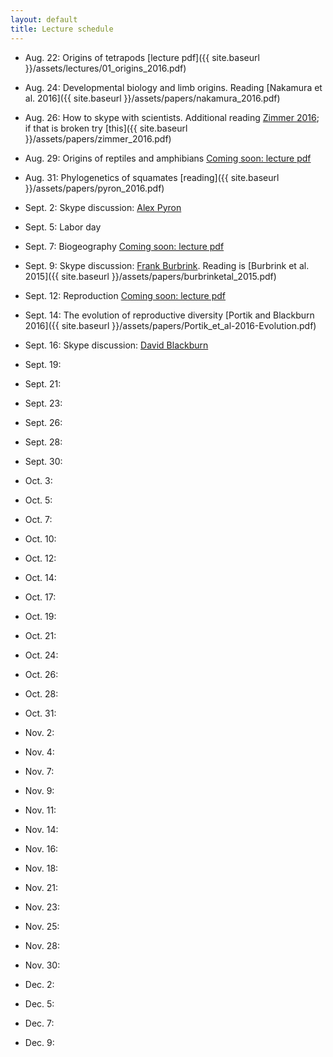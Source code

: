 ```yaml
---
layout: default
title: Lecture schedule
---
```


- Aug. 22: Origins of tetrapods [lecture pdf]({{ site.baseurl }}/assets/lectures/01_origins_2016.pdf)
- Aug. 24: Developmental biology and limb origins. Reading [Nakamura et al. 2016]({{ site.baseurl }}/assets/papers/nakamura_2016.pdf)
- Aug. 26: How to skype with scientists. Additional reading [Zimmer 2016](http://www.nytimes.com/2016/08/18/science/from-fins-into-hands-scientists-discover-a-deep-evolutionary-link.html); if that is broken try [this]({{ site.baseurl }}/assets/papers/zimmer_2016.pdf)

- Aug. 29: Origins of reptiles and amphibians [Coming soon: lecture pdf]()
- Aug. 31: Phylogenetics of squamates [reading]({{ site.baseurl }}/assets/papers/pyron_2016.pdf)
- Sept. 2: Skype discussion: [Alex Pyron](http://www.colubroid.org/)

- Sept. 5: Labor day
- Sept. 7: Biogeography [Coming soon: lecture pdf]()
- Sept. 9: Skype discussion: [Frank Burbrink](http://www.amnh.org/our-research/staff-directory/frank-t.-burbrink/). Reading is [Burbrink et al. 2015]({{ site.baseurl }}/assets/papers/burbrinketal_2015.pdf)

- Sept. 12: Reproduction [Coming soon: lecture pdf]()
- Sept. 14: The evolution of reproductive diversity [Portik and Blackburn 2016]({{ site.baseurl }}/assets/papers/Portik_et_al-2016-Evolution.pdf)
- Sept. 16: Skype discussion: [David Blackburn](http://www.blackburnlab.org/)

- Sept. 19:
- Sept. 21:
- Sept. 23:

- Sept. 26:
- Sept. 28:
- Sept. 30:

- Oct. 3:
- Oct. 5:
- Oct. 7:

- Oct. 10:
- Oct. 12:
- Oct. 14:

- Oct. 17:
- Oct. 19:
- Oct. 21:

- Oct. 24:
- Oct. 26:
- Oct. 28:

- Oct. 31:
- Nov. 2:
- Nov. 4:

- Nov. 7:
- Nov. 9:
- Nov. 11:

- Nov. 14:
- Nov. 16:
- Nov. 18:

- Nov. 21:
- Nov. 23:
- Nov. 25:

- Nov. 28:
- Nov. 30:
- Dec. 2:

- Dec. 5:
- Dec. 7:
- Dec. 9:
